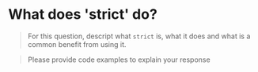 # What does 'strict' do?

> For this question, descript what `strict` is, what it does and what is a common benefit from using it. 

> Please provide code examples to explain your response


